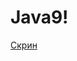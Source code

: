 # Java9!
[Скрин](https://github.com/Belkalu/Java9/assets/66305362/d3e01199-c77f-4419-8c07-5bb465ba3bea)
